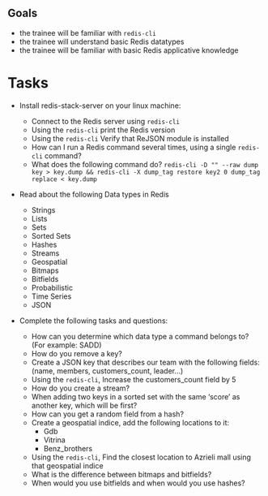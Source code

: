 ## Goals
* the trainee will be familiar with `redis-cli`
* the trainee will understand basic Redis datatypes
* the trainee will be familiar with basic Redis applicative knowledge

# Tasks
* Install redis-stack-server on your linux machine:
  * Connect to the Redis server using `redis-cli`
  * Using the `redis-cli` print the Redis version
  * Using the `redis-cli` Verify that ReJSON module is installed
  * How can I run a Redis command several times, using a single `redis-cli` command?
  * What does the following command do? `redis-cli -D "" --raw dump key > key.dump && redis-cli -X dump_tag restore key2 0 dump_tag replace < key.dump`

* Read about the following Data types in Redis
  * Strings
  * Lists
  * Sets
  * Sorted Sets
  * Hashes
  * Streams
  * Geospatial
  * Bitmaps
  * Bitfields
  * Probabilistic
  * Time Series
  * JSON

* Complete the following tasks and questions:
  * How can you determine which data type a command belongs to? (For example: SADD)
  * How do you remove a key?
  * Create a JSON key that describes our team with the following fields: (name, members, customers_count, leader…)
  * Using the `redis-cli`, Increase the customers_count field by 5
  * How do you create a stream?
  * When adding two keys in a sorted set with the same ‘score’ as another key, which will be first?
  * How can you get a random field from a hash?
  * Create a geospatial indice, add the following locations to it:
    * Gdb 
    * Vitrina 
    * Benz_brothers
  * Using the `redis-cli`, Find the closest location to Azrieli mall using that geospatial indice
  * What is the difference between bitmaps and bitfields?
  * When would you use bitfields and when would you use hashes?
